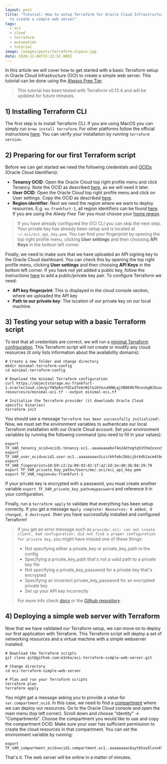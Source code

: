 ```yaml
---
layout: post
title: "Tutorial: How to setup Terraform for Oracle Cloud Infrastructure (OCI)
  to create a simple web server"
tags:
  - oci
  - cloud
  - terraform
  - automation
  - tutorial
image: /images/posts/terraform-alpaca.jpg
date: 2020-11-04T15:22:52.080Z
---
```

In this article we will cover how to get started with a basic Terraform setup in Oracle Cloud Infrastructure (OCI) to create a simple web server. This tutorial can be done using the [Always Free Tier](https://www.oracle.com/cloud/free/).

> This tutorial has been tested with Terraform v0.13.4 and will be updated for future releases. 

## 1) Installing Terraform CLI

The first step is to install Terraform CLI. If you are using MacOS you can simply run `brew install terraform`. For other platforms follow the official instructions [here](https://learn.hashicorp.com/tutorials/terraform/install-cli). You can verify your installation by running `terraform version`.

## 2) Preparing for our first Terraform script

Before we can get started we need the following credentials and [OCIDs](https://docs.cloud.oracle.com/en-us/iaas/Content/General/Concepts/identifiers.htm) (Oracle Cloud Identifiers):

* **Tenancy OCID**: Open the Oracle Cloud top right profile menu and click Tenancy. Note the OCID as described [here](https://docs.cloud.oracle.com/en-us/iaas/Content/General/Concepts/identifiers.htm#tenancy_ocid), as we will need it later.
* **User OCID**: Open the Oracle Cloud top right profile menu and click on User settings. Copy the OCID as described [here](https://docs.cloud.oracle.com/en-us/iaas/Content/API/Concepts/apisigningkey.htm#five).
* **Region identifier**: Next we need the region where we want to deploy resources. E.g. `eu-frankfurt-1`, all region identifiers can be found [here](https://docs.cloud.oracle.com/en-us/iaas/Content/General/Concepts/regions.htm#About). If you are using the *Alway Free Tier* you must choose your [home region](https://docs.cloud.oracle.com/en-us/iaas/Content/Identity/Tasks/managingregions.htm#The).

> If you have already configured the OCI CLI you can skip the next step. Your private key has already been setup and is located at `~/.oci/oci_api_key.pem`. You can find your fingerprint by opening the top right profile menu, clicking **User settings** and then choosing **API Keys** in the bottom left corner.

Finally, we need to make sure that we have uploaded an API signing key to the Oracle Cloud dashboard. You can check this by opening the top right profile menu, clicking **User settings** and then choosing **API Keys** in the bottom left corner. If you have not yet added a public key, follow the instructions [here](https://docs.cloud.oracle.com/en-us/iaas/Content/Functions/Tasks/functionssetupapikey.htm) to add a public/private key pair. To configure Terraform we need:

* **API key fingerprint**: This is displayed in the cloud console section, where we uploaded the API key
* **Path to our private key**: The location of our private key on our local machine.

## 3) Testing your setup with a basic Terraform script

To test that all credentials are correct, we will run a [minimal Terraform configuration](https://objectstorage.eu-frankfurt-1.oraclecloud.com/p/YW3pknrFQlw37eknN1toi6YezuH8WLqjXBO69kTKnxsbgNJGuasyokZWKGDcfW5W/n/franqguxqsfs/b/public-resources/o/minimal-oci.tf). This Terraform script will not create or modify any cloud resources (it only lists information about the availability domains).

```shell
# Create a new folder and change directory
mkdir minimal-terraform-config
cd minimal-terraform-config

# Download the minimal Terraform configuration
curl https://objectstorage.eu-frankfurt-1.oraclecloud.com/p/YW3pknrFQlw37eknN1toi6YezuH8WLqjXBO69kTKnxsbgNJGuasyokZWKGDcfW5W/n/franqguxqsfs/b/public-resources/o/minimal-oci.tf --output minimal-oci.tf

# Initialize the Terraform provider (it downloads Oracle Cloud specific binaries)
terraform init
```

You should see a message `Terraform has been successfully initialized!`. Now, we must set the environment variables to authenticate our local Terraform installation with our Oracle Cloud account. Set your environment variables by running the following command (you need to fill in your values):

```shell
export TF_VAR_tenancy_ocid=ocid1.tenancy.oc1..aaaaaaaabu74o24dtegtq53thm2oxsx5mr6wbhtwefaos2rfwmzbtrujb3ya
export TF_VAR_user_ocid=ocid1.user.oc1..aaaaaaaax5isirkhfebc5bbijbrkdh2acm4tbmhatkc2ijmiftizzjh2tgcq
export TF_VAR_fingerprint=10:b9:c2:2a:09:93:42:1f:a2:2d:2e:d0:3b:04:29:79
export TF_VAR_private_key_path=/Users/me/.oci/oci_api_key.pem
export TF_VAR_region=eu-frankfurt-1
```

If your private key is encrypted with a password, you must create another variable `export TF_VAR_private_key_path=mypassword` and reference it in your configuration.

Finally, run a `terraform apply` to validate that everything has been setup correctly. If you get a message `Apply complete! Resources: 0 added, 0 changed, 0 destroyed.` then you have successfully installed and configured Terraform!

> If you get an error message such as `provider.oci: can not create client, bad configuration: did not find a proper configuration for private key`, you might have missed one of these things:
> * Not specifying either a private_key or private_key_path in the config
> * Specifying a private_key_path that's not a valid path to a private key file
> * Not specifying a private_key_password for a private key that's encrypted
> * Specifying an incorrect private_key_password for an encrypted private key
> * Set up your API key incorrectly
>
> For more info check [docs](https://registry.terraform.io/providers/hashicorp/oci/latest/docs) or the [Github repository](https://github.com/terraform-providers/terraform-provider-oci).

## 4) Deploying a simple web server with Terraform

Now that we have validated our Terraform setup, we can move on to deploy our first application with Terraform. This Terraform script will deploy a set of networking resources and a virtual machine with a simple webserver installed.

```shell
# Download the Terraform scripts
git clone git@github.com:m1nka/oci-terraform-simple-web-server.git

# Change directory
cd oci-terraform-simple-web-server

# Plan and run your Terraform scripts
terraform plan
terraform apply
```

You might get a message asking you to provide a value for `var.compartment_ocid`. In this case, we need to find a [compartment](https://docs.cloud.oracle.com/en-us/iaas/Content/Identity/Tasks/managingcompartments.htm) where we can deploy our resources. Go to the Oracle Cloud console and open the main menu (top left corner). Scroll down and choose "Identity" -> "Compartments". Choose the compartment you would like to use and copy the compartment OCID. Make sure your user has sufficient permission to create the cloud resources in that compartment. You can set the environment variable by running:

```shell
export TF_VAR_compartment_ocid=ocid1.compartment.oc1..aaaaaaaac6uytbhiw5lsnx6lbdlw7bajgf7uhoitnn7ryknuhyi5fdw537sa
```

That's it. The web server will be online in a matter of minutes.